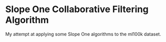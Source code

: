 # Slope One Collaborative Filtering Algorithm

My attempt at applying some Slope One algorithms to the ml100k dataset.
